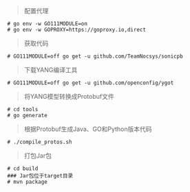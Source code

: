 > 配置代理

```
# go env -w GO111MODULE=on
# go env -w GOPROXY=https://goproxy.io,direct
```

> 获取代码

```
# GO111MODULE=off go get -u github.com/TeamNocsys/sonicpb
```

> 下载YANG编译工具

```
# GO111MODULE=off go get -u github.com/openconfig/ygot
```

> 将YANG模型转换成Protobuf文件

```
# cd tools
# go generate 
```

> 根据Protobuf生成Java、GO和Python版本代码

```
# ./compile_protos.sh
```

> 打包Jar包

```
# cd build
### Jar包位于target目录
# mvn package
```
